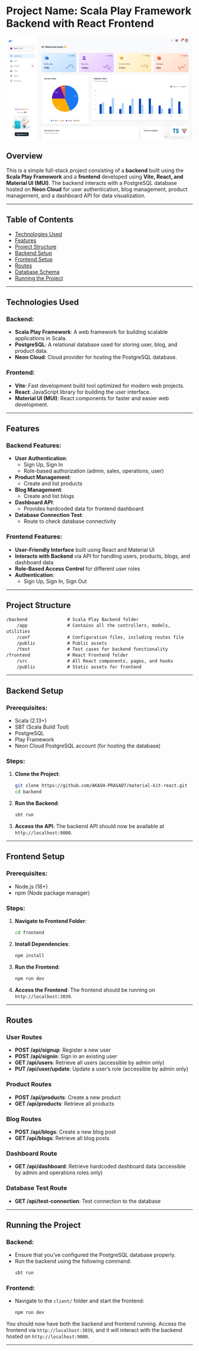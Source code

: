 # Project Name: Scala Play Framework Backend with React Frontend

![preview](/client/public/assets/images/minimal-free-preview.jpg)

## Overview

This is a simple full-stack project consisting of a **backend** built using the **Scala Play Framework** and a **frontend** developed using **Vite, React, and Material UI (MUI)**. The backend interacts with a PostgreSQL database hosted on **Neon Cloud** for user authentication, blog management, product management, and a dashboard API for data visualization.

---

## Table of Contents

- [Technologies Used](#technologies-used)
- [Features](#features)
- [Project Structure](#project-structure)
- [Backend Setup](#backend-setup)
- [Frontend Setup](#frontend-setup)
- [Routes](#routes)
- [Database Schema](#database-schema)
- [Running the Project](#running-the-project)

---

## Technologies Used

### Backend:

- **Scala Play Framework**: A web framework for building scalable applications in Scala.
- **PostgreSQL**: A relational database used for storing user, blog, and product data.
- **Neon Cloud**: Cloud provider for hosting the PostgreSQL database.

### Frontend:

- **Vite**: Fast development build tool optimized for modern web projects.
- **React**: JavaScript library for building the user interface.
- **Material UI (MUI)**: React components for faster and easier web development.

---

## Features

### Backend Features:

- **User Authentication**:
  - Sign Up, Sign In
  - Role-based authorization (admin, sales, operations, user)
- **Product Management**:
  - Create and list products
- **Blog Management**:
  - Create and list blogs
- **Dashboard API**:
  - Provides hardcoded data for frontend dashboard
- **Database Connection Test**:
  - Route to check database connectivity

### Frontend Features:

- **User-Friendly Interface** built using React and Material UI
- **Interacts with Backend** via API for handling users, products, blogs, and dashboard data
- **Role-Based Access Control** for different user roles
- **Authentication**:
  - Sign Up, Sign In, Sign Out

---

## Project Structure

```
/backend               # Scala Play Backend folder
    /app               # Contains all the controllers, models, utilities
    /conf              # Configuration files, including routes file
    /public            # Public assets
    /test              # Test cases for backend functionality
/frontend              # React Frontend folder
    /src               # All React components, pages, and hooks
    /public            # Static assets for frontend
```

---

## Backend Setup

### Prerequisites:

- Scala (2.13+)
- SBT (Scala Build Tool)
- PostgreSQL
- Play Framework
- Neon Cloud PostgreSQL account (for hosting the database)

### Steps:

1. **Clone the Project**:

   ```bash
   git clone https://github.com/AKASH-PRASAD7/material-kit-react.git
   cd backend
   ```

2. **Run the Backend**:

   ```bash
   sbt run
   ```

3. **Access the API**:
   The backend API should now be available at `http://localhost:9000`.

---

## Frontend Setup

### Prerequisites:

- Node.js (16+)
- npm (Node package manager)

### Steps:

1. **Navigate to Frontend Folder**:

   ```bash
   cd frontend
   ```

2. **Install Dependencies**:

   ```bash
   npm install
   ```

3. **Run the Frontend**:

   ```bash
   npm run dev
   ```

4. **Access the Frontend**:
   The frontend should be running on `http://localhost:3039`.

---

## Routes

### User Routes

- **POST /api/signup**: Register a new user
- **POST /api/signin**: Sign in an existing user
- **GET /api/users**: Retrieve all users (accessible by admin only)
- **PUT /api/user/update**: Update a user’s role (accessible by admin only)

### Product Routes

- **POST /api/products**: Create a new product
- **GET /api/products**: Retrieve all products

### Blog Routes

- **POST /api/blogs**: Create a new blog post
- **GET /api/blogs**: Retrieve all blog posts

### Dashboard Route

- **GET /api/dashboard**: Retrieve hardcoded dashboard data (accessible by admin and operations roles only)

### Database Test Route

- **GET /api/test-connection**: Test connection to the database

---

## Running the Project

### Backend:

- Ensure that you’ve configured the PostgreSQL database properly.
- Run the backend using the following command:
  ```bash
  sbt run
  ```

### Frontend:

- Navigate to the `client/` folder and start the frontend:
  ```bash
  npm run dev
  ```

You should now have both the backend and frontend running. Access the frontend via `http://localhost:3039`, and it will interact with the backend hosted on `http://localhost:9000`.

---
